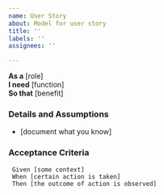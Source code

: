 ```yaml
---
name: User Story
about: Model for user story
title: ''
labels: ''
assignees: ''

---
```


**As a** [role]  
**I need** [function]  
**So that** [benefit]  
   
### Details and Assumptions
* [document what you know]
   
### Acceptance Criteria  
   
```gherkin
 Given [some context]
 When [certain action is taken]
 Then [the outcome of action is observed]
```
